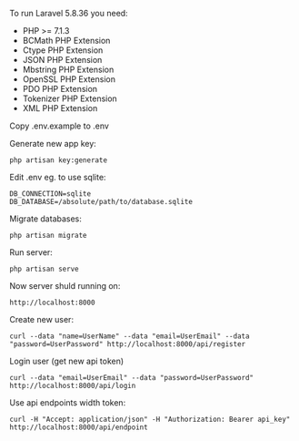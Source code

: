To run Laravel 5.8.36 you need:
- PHP >= 7.1.3
- BCMath PHP Extension
- Ctype PHP Extension
- JSON PHP Extension
- Mbstring PHP Extension
- OpenSSL PHP Extension
- PDO PHP Extension
- Tokenizer PHP Extension
- XML PHP Extension

Copy .env.example to .env

Generate new app key:
	
	php artisan key:generate

Edit .env eg. to use sqlite:

	DB_CONNECTION=sqlite
	DB_DATABASE=/absolute/path/to/database.sqlite

Migrate databases:
	
	php artisan migrate

Run server:
	
	php artisan serve

Now server shuld running on:
	
	http://localhost:8000

Create new user:
	
	curl --data "name=UserName" --data "email=UserEmail" --data "password=UserPassword" http://localhost:8000/api/register

Login user (get new api token)
	
	curl --data "email=UserEmail" --data "password=UserPassword" http://localhost:8000/api/login

Use api endpoints width token:
	
	curl -H "Accept: application/json" -H "Authorization: Bearer api_key"  http://localhost:8000/api/endpoint

